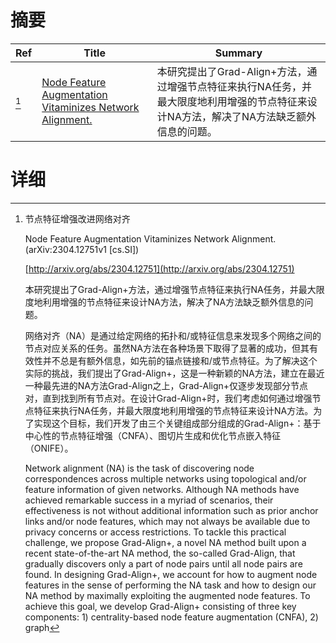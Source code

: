 # 摘要

| Ref | Title | Summary |
| --- | --- | --- |
| [^1] | [Node Feature Augmentation Vitaminizes Network Alignment.](http://arxiv.org/abs/2304.12751) | 本研究提出了Grad-Align+方法，通过增强节点特征来执行NA任务，并最大限度地利用增强的节点特征来设计NA方法，解决了NA方法缺乏额外信息的问题。 |

# 详细

[^1]: 节点特征增强改进网络对齐

    Node Feature Augmentation Vitaminizes Network Alignment. (arXiv:2304.12751v1 [cs.SI])

    [http://arxiv.org/abs/2304.12751](http://arxiv.org/abs/2304.12751)

    本研究提出了Grad-Align+方法，通过增强节点特征来执行NA任务，并最大限度地利用增强的节点特征来设计NA方法，解决了NA方法缺乏额外信息的问题。

    

    网络对齐（NA）是通过给定网络的拓扑和/或特征信息来发现多个网络之间的节点对应关系的任务。虽然NA方法在各种场景下取得了显著的成功，但其有效性并不总是有额外信息，如先前的锚点链接和/或节点特征。为了解决这个实际的挑战，我们提出了Grad-Align+，这是一种新颖的NA方法，建立在最近一种最先进的NA方法Grad-Align之上，Grad-Align+仅逐步发现部分节点对，直到找到所有节点对。在设计Grad-Align+时，我们考虑如何通过增强节点特征来执行NA任务，并最大限度地利用增强的节点特征来设计NA方法。为了实现这个目标，我们开发了由三个关键组成部分组成的Grad-Align+：基于中心性的节点特征增强（CNFA）、图切片生成和优化节点嵌入特征（ONIFE）。

    Network alignment (NA) is the task of discovering node correspondences across multiple networks using topological and/or feature information of given networks. Although NA methods have achieved remarkable success in a myriad of scenarios, their effectiveness is not without additional information such as prior anchor links and/or node features, which may not always be available due to privacy concerns or access restrictions. To tackle this practical challenge, we propose Grad-Align+, a novel NA method built upon a recent state-of-the-art NA method, the so-called Grad-Align, that gradually discovers only a part of node pairs until all node pairs are found. In designing Grad-Align+, we account for how to augment node features in the sense of performing the NA task and how to design our NA method by maximally exploiting the augmented node features. To achieve this goal, we develop Grad-Align+ consisting of three key components: 1) centrality-based node feature augmentation (CNFA), 2) graph
    

